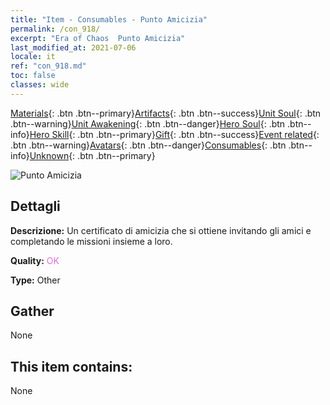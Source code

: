 ```yaml
---
title: "Item - Consumables - Punto Amicizia"
permalink: /con_918/
excerpt: "Era of Chaos  Punto Amicizia"
last_modified_at: 2021-07-06
locale: it
ref: "con_918.md"
toc: false
classes: wide
---
```

 [Materials](/ItemsIT/){: .btn .btn--primary}[Artifacts](/ItemsIT/Artifacts/){: .btn .btn--success}[Unit Soul](/ItemsIT/UnitSoul/){: .btn .btn--warning}[Unit Awakening](/ItemsIT/UnitAwakening/){: .btn .btn--danger}[Hero Soul](/ItemsIT/HeroSoul/){: .btn .btn--info}[Hero Skill](/ItemsIT/HeroSkill/){: .btn .btn--primary}[Gift](/ItemsIT/Gift/){: .btn .btn--success}[Event related](/ItemsIT/Events/){: .btn .btn--warning}[Avatars](/ItemsIT/Avatars/){: .btn .btn--danger}[Consumables](/ItemsIT/Consumables/){: .btn .btn--info}[Unknown](/ItemsIT/Unknown/){: .btn .btn--primary}

 ![Punto Amicizia](/images/t/i_40006.png)

## Dettagli
 **Descrizione:** Un certificato di amicizia che si ottiene invitando gli amici e completando le missioni insieme a loro.

 **Quality:** <span style="color: #DA70D6">OK</span>

 **Type:** Other

## Gather

  None

## This item contains:

  None

